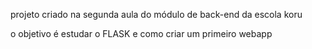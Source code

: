 projeto criado na segunda aula do módulo de back-end da escola koru


o objetivo é estudar o FLASK e como criar um primeiro webapp

